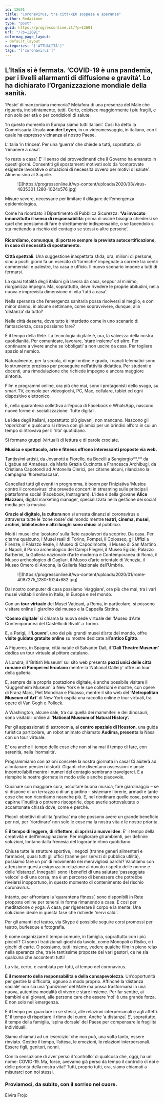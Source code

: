 ```yaml
---
id: 12691
title: "Coronavirus, tra citt\xE0 sospese e speranze"
author: Redazione
type: "post"
guid: https://progressonline.it/?p=12691
url: "/?p=12691"
colormag_page_layout:
- default_layout
categories: "['ATTUALITÀ']"
tags: "['coronavirus']"
---
```


## L’Italia si è fermata. ‘COVID-19 è una pandemia, per i livelli allarmanti di diffusione e gravità’. Lo ha dichiarato l’Organizzazione mondiale della sanità. 

‘Peste’ di manzoniana memoria? Metafora di una presenza del Male che riguarda, indistintamente, tutti. Certo, colpisce maggiormente i più fragili, e non solo per età o per condizioni di salute.

‘In questo momento in Europa siamo tutti italiani’. Così ha detto la Commissaria Ursula **von der Leyen**, in un videomessaggio, in italiano, con il quale ha espresso vicinanza al nostro Paese.

L’Italia ‘in trincea’. Per una ‘guerra’ che chiede a tutti, soprattutto, di ‘rimanere a casa’.

‘Io resto a casa’. E’ il senso dei provvedimenti che il Governo ha emanato in questi giorni. Consentiti gli spostamenti motivati solo da ‘comprovate esigenze lavorative o situazioni di necessità ovvero per motivi di salute’. Almeno sino al 3 aprile.

<figure class="wp-block-image size-large">![](https://progressonline.it/wp-content/uploads/2020/03/virus-4835301_1280-1024x576.jpg)</figure>Misure severe, necessarie per limitare il dilagare dell’emergenza epidemiologica.

Come ha ricordato il Dipartimento di Pubblica Sicurezza: ‘**Va invocato innanzitutto il senso di responsabilità**: prima di uscire bisogna chiedersi se quel che pensiamo di fare è strettamente indispensabile, o se facendolo si sta mettendo a rischio del contagio se stessi o altre persone’.

#### Ricordiamo, comunque, di portare sempre la prevista autocertificazione, in caso di necessità di spostamento.

**Città spettrali**. Una suggestione inaspettata sfida, ora, milioni di persone, sino a pochi giorni fa un esercito di ‘formiche’ impegnate a correre tra centri commerciali e palestre, tra casa e ufficio. Il nuovo scenario impone a tutti di fermarsi.

La quasi totalità degli italiani già lavora da casa, seppur al minimo, riorganizza impegni. Ma, soprattutto, deve rivedere le proprie abitudini, nella nuova e imprevista dimensione di vita ‘tutti a casa’.

Nella speranza che l’emergenza sanitaria possa risolversi al meglio, e con minor danno, in alcune settimane, come sopravvivere, dunque, alla ‘distanza’ da tutto?

Nelle città deserte, dove tutto è interdetto come in uno scenario di fantascienza, cosa possiamo fare?

È il tempo della Rete. La tecnologia digitale è, ora, la salvezza della nostra quotidianità. Per comunicare, lavorare, ‘stare insieme’ ed altro. Per continuare a vivere anche se ‘obbligati’ a non uscire da casa. Per togliere spazio al nemico.

Naturalmente, per la scuola, di ogni ordine e grado, i canali telematici sono lo strumento prezioso per proseguire nell’attività didattica. Per studenti e docenti, una rimodulazione che richiede impegno e ancora maggiore sintonia.

Film e programmi online, ora più che mai, sono i protagonisti dello svago, su smart TV, console per videogiochi, PC, Mac, cellulare, tablet ed ogni dispositivo elettronico.

E, nella quarantena collettiva all’epoca di Facebook e WhatsApp, nascono nuove forme di socializzazione. Tutte digitali.

Le idee degli italiani, soprattutto più giovani, non mancano. Nascono gli ‘*aperichat*’ e qualcuno si ritrova con gli amici per un brindisi all’ora in cui un tempo si ritrovava per il ‘rito’ quotidiano.

Si formano gruppi (virtuali) di lettura e di parole crociate.

**Musica e spettacolo, arte e fitness offrono interessanti proposte via web.**

Tantissimi artisti, da Jovanotti a Fiorello, da Bocelli a Sangiorgio**,** da Ligabue ad Amadeus, da Maria Grazia Cucinotta a Francesca Archibugi, da Cristiana Capotondi ad Antonella Clerici, per citarne alcuni, rilanciano la campagna ‘#iorestoacasa’.

Cancellati tutti gli eventi in programma, è boom per l’iniziativa ‘Musica contro il coronavirus’ che prevede concerti in streaming sulle principali piattaforme social (Facebook, Instragram). L’idea è della giovane **Alice Mazzoni,** digital marketing manager, specializzata nella gestione dei social media per la musica.

**Grazie al digitale, la cultura n**on si arresta dinanzi al coronavirus e attraversa tutte le ‘zone rosse’ del mondo mentre t**eatri, cinema, musei, archivi, biblioteche e altri luoghi sono chiusi** al pubblico.

Molti i musei che ‘postano’ sulla Rete capolavori da scoprire. Da casa. Per citarne qualcuno, i Musei reali di Torino, Pompei, il Colosseo, gli Uffizi a Firenze, il Palazzo Reale, il Museo di Capodimonte, il Museo di San Martino a Napoli, il Parco archeologico dei Campi Flegrei, il Museo Egizio, Palazzo Barberini, la Galleria nazionale d’arte moderna e Contemporanea di Roma, il Museo archeologico di Cagliari, il Museo d’arte orientale di Venezia, il Museo Omero di Ancona, la Galleria Nazionale dell’Umbria.

<div class="wp-block-image"><figure class="aligncenter size-large is-resized">![](https://progressonline.it/wp-content/uploads/2020/01/rome-4087275_1280-1024x682.jpg)</figure></div>Dal nostro computer di casa possiamo ‘viaggiare’, ora più che mai, tra i vari musei visitabili online in Italia, in Europa e nel mondo.

Con un **tour virtuale** dei Musei Vaticani, a Roma, in particolare, si possono visitare online il giardino del museo e la Cappella Sistina.

‘**Cosmo digitale**’ si chiama la nuova sede virtuale del ‘Museo d’Arte Contemporanea del Castello di Rivoli’ a Torino.

E, a Parigi, il ‘**Louvre’**, uno dei più grandi musei d’arte del mondo, offre **visite guidate gratuite online** su mostre dedicate all’**antico Egitto**.

A Figueres, in Spagna, città natale di Salvador Dalì, il ‘**Dalì Theatre Museum’** dedica un tour virtuale al pittore catalano.

A Londra, il ‘British Museum’ sul sito web presenta **pezzi unici delle città romane di Pompei ed Ercolano** mentre la ‘National Gallery’ offre un tour della galleria.

E, sempre dalla propria postazione digitale, è anche possibile visitare il ‘Guggenheim Museum’ a New York e le sue collezioni e mostre, con opere di Franz Marc, Piet Mondrian e Picasso, mentre il sito web del ‘**Metropolitan Museum of Art’** di New York ospita una raccolta online e tour virtuali, tra opere di Van Gogh e Pollock.

A Washington, alcune sale, tra cui quella dei mammiferi e dei dinosauri, sono visitabili online al ‘**National Museum of Natural History’.**

Per gli appassionati di astronomia, al **centro spaziale di Houston**, una guida turistica particolare, un robot animato chiamato **Audima, presenta** la Nasa con un tour virtuale.

E’ ora anche il tempo delle cose che non si ha mai il tempo di fare, con serenità, nella ‘normalità’.

Programmiamo con azioni concrete la nostra giornata in casa! Ci aiuterà ad allontanare pensieri distorti. Giganti che diventano ossessioni e ansie incontrollabili mentre i numeri del contagio sembrano travolgerci. E a riempire le nostre giornate in modo utile e anche piacevole.

Cucinare con maggiore cura, ascoltare buona musica, fare giardinaggio – se si dispone di un terrazzo o di un giardino – sistemare librerie, armadi e tante cose che non ricordiamo neanche più. E, nel riordinare quelle cose, potremo capirne l’inutilità o potremo riscoprirle, dopo averle sottovalutate o accantonate chissà dove, come e perché.

Piccoli obiettivi di utilità ‘pratica’ ma che possono avere un grande beneficio per noi, per ‘riordinare’ non solo le cose ma la nostra vita e le nostre priorità.

È **il tempo di leggere, di riflettere, di aprirsi a nuove idee**. E’ il tempo della creatività e dell’immaginazione. Per migliorare gli ambienti, per definire soluzioni, lontano dalla frenesia del logorante ritmo quotidiano.

Chiuse tutte le strutture sportive, i negozi (tranne generi alimentari e farmacie), quasi tutti gli uffici (tranne per servizi di pubblica utilità), possiamo fare un po’ di movimento nei meravigliosi parchi? Valutiamo con attenzione questa esigenza in relazione al dovuto rispetto delle norme e delle ‘distanze’. Innegabili sono i benefici di una salutare ‘passeggiata veloce’ o di una corsa, ma è un percorso di benessere che potrebbe rivelarsi inopportuno, in questo momento di contenimento del rischio coronavirus.

Intanto, per affrontare la ‘quarantena fitness’, sono disponibili in Rete proposte online per tenersi in forma rimanendo a casa. E così per meditazione o yoga. A casa, per rigenerare il corpo e la mente. Una soluzione ideale in questa fase che richiede ‘nervi saldi’.

Per gli amanti del teatro, via Skype è possibile seguire corsi promossi per teatro, burlesque e fotografia.

E come organizzare il tempo comune, in famiglia, soprattutto con i più piccoli? Ci sono i tradizionali giochi da tavolo, come Monopoli o Risiko, e i giochi di carte. O possiamo, tutti insieme, vedere qualche film in pieno relax nella speranza che, tra le tantissime proposte dei vari gestori, ce ne sia qualcuna che accontenti tutti!

La vita, certo, è cambiata per tutti, al tempo del coronavirus.

**È il momento della responsabilità e della consapevolezza**. Un’opportunità per gestire la difficoltà, ognuno a modo proprio. Affinché la ‘distanza sociale’ non sia una ‘punizione’ del Male ma possa trasformarsi in una nuova, autentica modalità di vivere e stare insieme. Per far sentire, ai bambini e ai giovani, alle persone care che essere ‘noi’ è una grande forza. E non solo nell’emergenza.

È il tempo per guardare in se stessi, alle relazioni interpersonali e agli affetti. E’ il tempo di rispettare il ritmo del cuore. Anche ‘a distanza’. E’, soprattutto, il tempo della famiglia, ‘spina dorsale’ del Paese per compensare le fragilità individuali.

Siamo chiamati ad un ‘esercizio’ che non può, una volta tanto, essere rinviato. Gestire il tempo, l’attesa, le emozioni, le relazioni interpersonali. Essere figli, genitori, nonni.

Con la sensazione di aver perso il ‘controllo’ di qualcosa che, oggi, ha un nome: COVID-19. Ma, forse, avevamo già perso da tempo il controllo di noi e delle priorità della nostra vita? Tutti, proprio tutti, ora, siamo chiamati a misurarci con noi stessi.

### Proviamoci, da subito, con il sorriso nel cuore.

Elvira Frojo